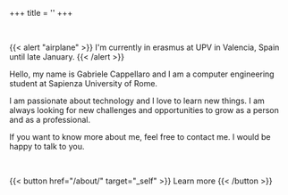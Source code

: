+++
title = ''
+++

<br>

{{< alert "airplane" >}}
I'm currently in erasmus at UPV in Valencia, Spain until late January.
{{< /alert >}}

Hello, my name is Gabriele Cappellaro and I am a computer engineering student at Sapienza University of Rome. 

I am passionate about technology and I love to learn new things. I am always looking for new challenges and opportunities to grow as a person and as a professional.

If you want to know more about me, feel free to contact me. I would be happy to talk to you.


<br>

{{< button href="/about/" target="_self" >}}
Learn more
{{< /button >}}